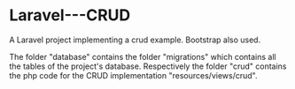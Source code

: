 # Laravel---CRUD
A Laravel project implementing a crud example. Bootstrap also used.

The folder "database" contains the folder "migrations" which contains all the tables of the project's database. Respectively the folder "crud" contains the php code for the CRUD implementation  "resources/views/crud".

